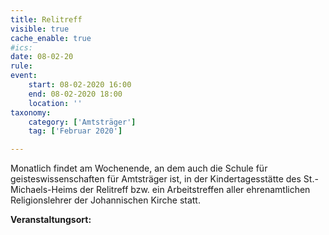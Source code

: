 ```yaml
---
title: Relitreff
visible: true
cache_enable: true
#ics: 
date: 08-02-20
rule: 
event:
	start: 08-02-2020 16:00
	end: 08-02-2020 18:00
	location: ''
taxonomy:
	category: ['Amtsträger']
	tag: ['Februar 2020']

---
```

Monatlich findet am Wochenende, an dem auch die Schule für geisteswissenschaften für Amtsträger ist, in der Kindertagesstätte des St.-Michaels-Heims der Relitreff bzw. ein Arbeitstreffen aller ehrenamtlichen Religionslehrer der Johannischen Kirche statt.



**Veranstaltungsort:** 

